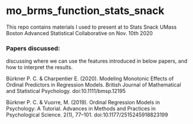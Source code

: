# mo_brms_function_stats_snack
This repo contains materials I used to present at to Stats Snack UMass Boston Advanced Statistical Collaborative on Nov. 10th 2020

### Papers discussed:
discussing where we can use the features introduced in below papers, and how to interpret the results.


Bürkner P. C. & Charpentier E. (2020). Modeling Monotonic Effects of Ordinal Predictors in Regression Models. British Journal of Mathematical and Statistical Psychology. doi:10.1111/bmsp.12195  

Bürkner P. C. & Vuorre, M. (2019). Ordinal Regression Models in Psychology: A Tutorial. Advances in Methods and Practices in Psychological Science. 2(1), 77–101. doi:10.1177/2515245918823199  

